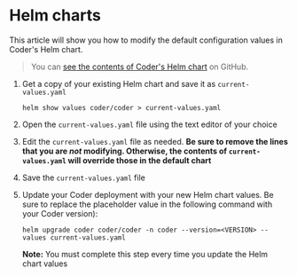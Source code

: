 # Helm charts

This article will show you how to modify the default configuration values in
Coder's Helm chart.

> You can
> [see the contents of Coder's Helm chart](https://github.com/coder/enterprise-helm/blob/master/values.yaml)
> on GitHub.

1. Get a copy of your existing Helm chart and save it as `current-values.yaml`

   ```console
   helm show values coder/coder > current-values.yaml
   ```

1. Open the `current-values.yaml` file using the text editor of your choice

1. Edit the `current-values.yaml` file as needed. **Be sure to remove the lines
   that you are _not_ modifying. Otherwise, the contents of
   `current-values.yaml` will override those in the default chart**

1. Save the `current-values.yaml` file

1. Update your Coder deployment with your new Helm chart values. Be sure to
   replace the placeholder value in the following command with your Coder
   version):

   ```console
   helm upgrade coder coder/coder -n coder --version=<VERSION> --values current-values.yaml
   ```

   **Note:** You must complete this step every time you update the Helm chart
   values
